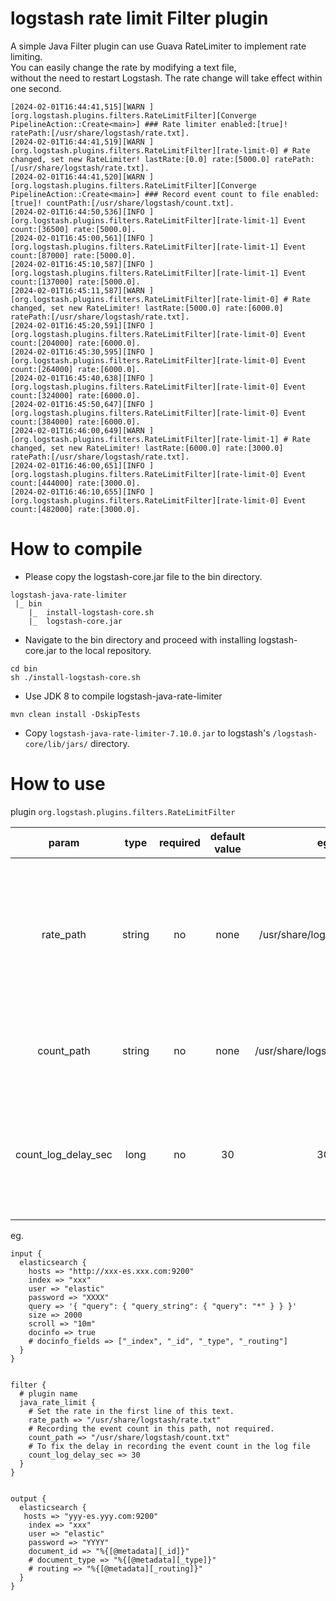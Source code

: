 # logstash rate limit Filter plugin

A simple Java Filter plugin can use Guava RateLimiter to implement rate limiting.   
You can easily change the rate by modifying a text file,   
without the need to restart Logstash. The rate change will take effect within one second.

```
[2024-02-01T16:44:41,515][WARN ][org.logstash.plugins.filters.RateLimitFilter][Converge PipelineAction::Create<main>] ### Rate limiter enabled:[true]! ratePath:[/usr/share/logstash/rate.txt].
[2024-02-01T16:44:41,519][WARN ][org.logstash.plugins.filters.RateLimitFilter][rate-limit-0] # Rate changed, set new RateLimiter! lastRate:[0.0] rate:[5000.0] ratePath:[/usr/share/logstash/rate.txt].
[2024-02-01T16:44:41,520][WARN ][org.logstash.plugins.filters.RateLimitFilter][Converge PipelineAction::Create<main>] ### Record event count to file enabled:[true]! countPath:[/usr/share/logstash/count.txt].
[2024-02-01T16:44:50,536][INFO ][org.logstash.plugins.filters.RateLimitFilter][rate-limit-1] Event count:[36500] rate:[5000.0].
[2024-02-01T16:45:00,561][INFO ][org.logstash.plugins.filters.RateLimitFilter][rate-limit-1] Event count:[87000] rate:[5000.0].
[2024-02-01T16:45:10,587][INFO ][org.logstash.plugins.filters.RateLimitFilter][rate-limit-1] Event count:[137000] rate:[5000.0].
[2024-02-01T16:45:11,587][WARN ][org.logstash.plugins.filters.RateLimitFilter][rate-limit-0] # Rate changed, set new RateLimiter! lastRate:[5000.0] rate:[6000.0] ratePath:[/usr/share/logstash/rate.txt].
[2024-02-01T16:45:20,591][INFO ][org.logstash.plugins.filters.RateLimitFilter][rate-limit-0] Event count:[204000] rate:[6000.0].
[2024-02-01T16:45:30,595][INFO ][org.logstash.plugins.filters.RateLimitFilter][rate-limit-0] Event count:[264000] rate:[6000.0].
[2024-02-01T16:45:40,638][INFO ][org.logstash.plugins.filters.RateLimitFilter][rate-limit-0] Event count:[324000] rate:[6000.0].
[2024-02-01T16:45:50,647][INFO ][org.logstash.plugins.filters.RateLimitFilter][rate-limit-0] Event count:[384000] rate:[6000.0].
[2024-02-01T16:46:00,649][WARN ][org.logstash.plugins.filters.RateLimitFilter][rate-limit-1] # Rate changed, set new RateLimiter! lastRate:[6000.0] rate:[3000.0] ratePath:[/usr/share/logstash/rate.txt].
[2024-02-01T16:46:00,651][INFO ][org.logstash.plugins.filters.RateLimitFilter][rate-limit-0] Event count:[444000] rate:[3000.0].
[2024-02-01T16:46:10,655][INFO ][org.logstash.plugins.filters.RateLimitFilter][rate-limit-0] Event count:[482000] rate:[3000.0].
```

# How to compile

- Please copy the logstash-core.jar file to the bin directory.

```
logstash-java-rate-limiter
 |_ bin
    |_  install-logstash-core.sh 
    |_  logstash-core.jar
```

- Navigate to the bin directory and proceed with installing logstash-core.jar to the local repository.

```shell
cd bin
sh ./install-logstash-core.sh
```

- Use JDK 8 to compile logstash-java-rate-limiter

```
mvn clean install -DskipTests
```

- Copy `logstash-java-rate-limiter-7.10.0.jar` to logstash's `/logstash-core/lib/jars/` directory.

# How to use

plugin `org.logstash.plugins.filters.RateLimitFilter`

|        param        |  type  | required | default value |              eg               |                                                    desc                                                     |
|:-------------------:|:------:|:--------:|:-------------:|:-----------------------------:|:-----------------------------------------------------------------------------------------------------------:|
|      rate_path      | string |    no    |     none      | /usr/share/logstash/rate.txt  | Get the rate from this text file path, using only the first line. You can change the value in it if needed. |
|     count_path      | string |    no    |     none      | /usr/share/logstash/count.txt |                                  Record the count of events in this path.                                   |
| count_log_delay_sec |  long  |    no    |      30       |              30               |                Record the count of events in the Logstash log with a fixed delay in seconds.                |

eg.

```shell
input {
  elasticsearch {
    hosts => "http://xxx-es.xxx.com:9200"
    index => "xxx"
    user => "elastic"
    password => "XXXX"
    query => '{ "query": { "query_string": { "query": "*" } } }'
    size => 2000
    scroll => "10m"
    docinfo => true
    # docinfo_fields => ["_index", "_id", "_type", "_routing"]
  }
}


filter {
  # plugin name
  java_rate_limit {
    # Set the rate in the first line of this text.
    rate_path => "/usr/share/logstash/rate.txt"
    # Recording the event count in this path, not required.
    count_path => "/usr/share/logstash/count.txt"
    # To fix the delay in recording the event count in the log file
    count_log_delay_sec => 30
  }
}


output {
  elasticsearch {
   hosts => "yyy-es.yyy.com:9200"
    index => "xxx"
    user => "elastic"
    password => "YYYY"
    document_id => "%{[@metadata][_id]}"
    # document_type => "%{[@metadata][_type]}"
    # routing => "%{[@metadata][_routing]}"
  }
}

```